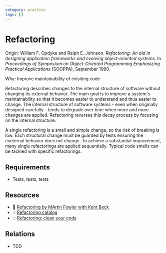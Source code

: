 ```yaml
---
category: practice
tags: []
---
```


# Refactoring

Origin: William F. Opdyke and Ralph E. Johnson. _Refactoring: An aid in designing application frameworks and evolving object-oriented systems._ In _Proceedings of Symposium on Object-Oriented Programming Emphasizing Practical Applications_ (SOOPPA), September 1990.

Why: Improve maintainability of exisiting code

Refactoring describes changes to the internal structure of software without changing its external behavior.
The main goal is to improve a system's maintainability so that it becomes easier to understand and thus easier to change.
The internal structure of software systems - even when originally designed carefully - tends to degrade over time when more and more changes are applied.
Refactoring reverses this decay process by focusing on the internal structure.

A single refactoring is a small and simple change, so the risk of breaking is low.
Each structural change must be guarded by tests ensuring the exeternal behavior does not change.
To achieve a substantial improvement, many single refactorings are applied sequentially.
Typical code smells can be tackled with specific refactorings.

## Requirements

* Tests, tests, tests

## Resources

* :book: [Refactoring by MArtin Fowler with Kent Beck](https://martinfowler.com/books/refactoring.html)
* :bulb: [Refactoring catalog](https://refactoring.com/catalog/)
* :bulb: [Refactoring: clean your code](https://refactoring.guru/refactoring)

## Relations

* TDD
